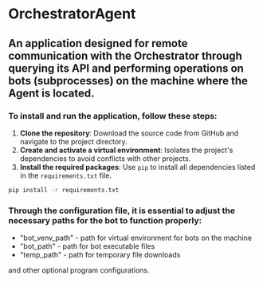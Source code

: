# OrchestratorAgent
## An application designed for remote communication with the Orchestrator through querying its API and performing operations on bots (subprocesses) on the machine where the Agent is located.

### To install and run the application, follow these steps: 
1. **Clone the repository**: Download the source code from GitHub and navigate to the project directory.
2. **Create and activate a virtual environment**: Isolates the project's dependencies to avoid conflicts with other projects.
3. **Install the required packages**: Use `pip` to install all dependencies listed in the `requirements.txt` file.
```sh
pip install -r requirements.txt
```

### Through the configuration file, it is essential to adjust the necessary paths for the bot to function properly:

  - "bot_venv_path" - path for virtual environment for bots on the machine
  - "bot_path" - path for bot executable files
  - "temp_path" - path for temporary file downloads

  and other optional program configurations.
